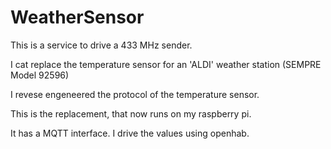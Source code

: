 # WeatherSensor
This is a service to drive a 433 MHz sender.

I cat replace the temperature sensor for an 'ALDI' weather station (SEMPRE Model 92596)

I revese engeneered the protocol of the temperature sensor.

This is the replacement, that now runs on my raspberry pi.

It has a MQTT interface. I drive the values using openhab.
